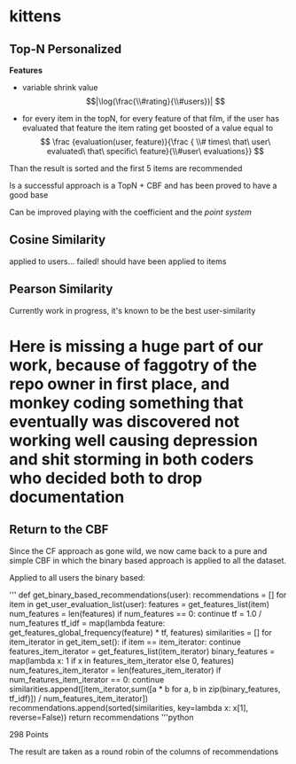# kittens

## Top-N Personalized

__Features__

* variable shrink value 
$$|\log(\frac{\\#rating}{\\#users})| $$

* for every item in the topN, for every feature of that film, if the user has evaluated that feature the item rating get boosted of a value equal to $$ \frac {evaluation(user, feature)}{\frac { \\# times\ that\ user\ evaluated\ that\ specific\ feature}{\\#user\ evaluations}} $$

Than the result is sorted and the first 5 items are recommended

Is a successful approach is a TopN + CBF and has been proved to have a good base

Can be improved playing with the coefficient and the _point system_

## Cosine Similarity

applied to users...
failed!
should have been applied to items

## Pearson Similarity

Currently work in progress, it's known to be the best user-similarity

# Here is missing a huge part of our work, because of faggotry of the repo owner in first place, and monkey coding something that eventually was discovered not working well causing depression and shit storming in both coders who decided both to drop documentation

## Return to the CBF

Since the CF approach as gone wild, we now came back to a pure and simple CBF in which the binary based approach is applied to all the dataset.

Applied to all users the binary based:

'''
def get_binary_based_recommendations(user):
    recommendations = []
    for item in get_user_evaluation_list(user):
        features = get_features_list(item)
        num_features = len(features)
        if num_features == 0:
            continue
            tf = 1.0 / num_features
            tf_idf = map(lambda feature: get_features_global_frequency(feature) * tf, features)
            similarities = []
            for item_iterator in get_item_set():
                if item == item_iterator:
                    continue
                features_item_iterator = get_features_list(item_iterator)
                binary_features = map(lambda x: 1 if x in features_item_iterator else 0, features)
                num_features_item_iterator = len(features_item_iterator)
                if num_features_item_iterator == 0:
                    continue
                similarities.append([item_iterator,sum([a * b for a, b in zip(binary_features, tf_idf)]) / num_features_item_iterator])
            recommendations.append(sorted(similarities, key=lambda x: x[1], reverse=False))
 return recommendations
 '''python

298 Points

The result are taken as a round robin of the columns of recommendations
